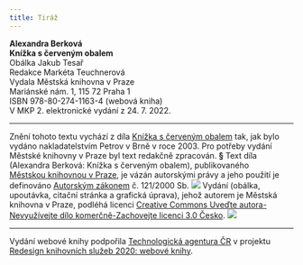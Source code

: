 ```yaml
---
title: Tiráž
---
```


**Alexandra Berková    
Knížka s červeným obalem**  
Obálka Jakub Tesař  
Redakce Markéta Teuchnerová  
Vydala Městská knihovna v Praze  
Mariánské nám. 1, 115 72 Praha 1  
ISBN 978-80-274-1163-4 (webová kniha)  
V MKP 2. elektronické vydání z 24. 7. 2022.

***

Znění tohoto textu vychází z díla [Knížka s červeným obalem](https://search.mlp.cz/cz/titul/knizka-s-cervenym-obalem/2343457/#/dk=key-eq:3155901-amp:titul-eq:true&getPodobneTituly=deskriptory-eq:15125251-amp:key-eq:2343457) tak, jak bylo vydáno nakladatelstvím Petrov v Brně v roce 2003. Pro potřeby vydání Městské knihovny v Praze byl text redakčně zpracován.
**§**
Text díla (Alexandra Berková: Knížka s červeným obalem), publikovaného [Městskou knihovnou v Praze](https://www.mlp.cz/cz/), je vázán autorskými právy a jeho použití je definováno [Autorským zákonem](https://www.mkcr.cz/predpisy-zakonu-709.html) č. 121/2000 Sb.
![](../Images/image001.jpg)
Vydání (obálka, upoutávka, citační stránka a grafická úprava), jehož autorem je Městská knihovna v Praze, podléhá licenci [Creative Commons Uveďte autora-Nevyužívejte dílo komerčně-Zachovejte licenci 3.0 Česko](https://creativecommons.org/licenses/by-nc-sa/3.0/cz/).
![](../Images/image002.jpg)

***

Vydání webové knihy podpořila [Technologická agentura ČR](https://www.tacr.cz/) v projektu [Redesign knihovních služeb 2020: webové knihy](https://starfos.tacr.cz/cs/project/TL04000391).